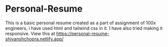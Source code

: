 # Personal-Resume
This is a basic personal resume created as a part of assignment of 100x engineers, i have used html and tailwind css in it. I have also tried making it responsive.
View this at https://personal-resume-shivanshchopra.netlify.app/
